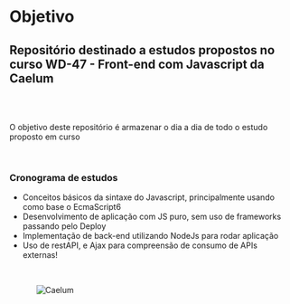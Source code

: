 # Objetivo

<h2> Repositório destinado a estudos propostos no curso WD-47 - Front-end com Javascript da Caelum </h2>
<br>
<br>
<p> O objetivo deste repositório é armazenar o dia a dia de todo o estudo proposto em curso</p>
<br>
<h3>Cronograma de estudos</h3>
<ul>
  <li>Conceitos básicos da sintaxe do Javascript, principalmente usando como base o EcmaScript6</li>
  <li>Desenvolvimento de aplicação com JS puro, sem uso de frameworks passando pelo Deploy</li>
  <li>Implementação de back-end utilizando NodeJs para rodar aplicação</li>
  <li>Uso de restAPI, e Ajax para compreensão de consumo de APIs externas!</li>
<ul>
  <br>
  
![Caelum](https://user-images.githubusercontent.com/68288940/126731641-86bf1d50-fe30-4a68-9409-102681301da1.jpg)
